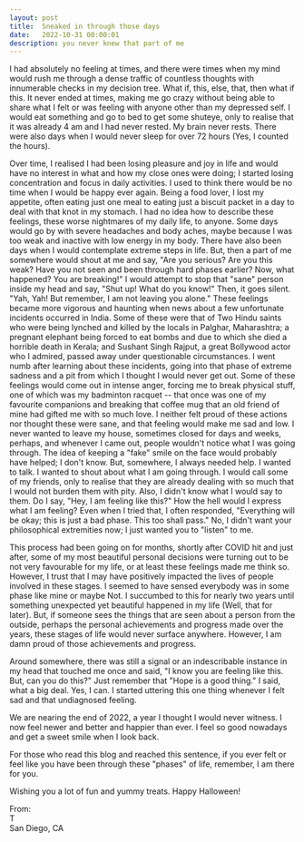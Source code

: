```yaml
---
layout: post
title:  Sneaked in through those days
date:   2022-10-31 00:00:01
description: you never knew that part of me
---
```


I had absolutely no feeling at times, and there were times when my mind would rush me through a dense traffic of countless thoughts with innumerable checks in my decision tree. What if, this, else, that, then what if this. It never ended at times, making me go crazy without being able to share what I felt or was feeling with anyone other than my depressed self.
I would eat something and go to bed to get some shuteye, only to realise that it was already 4 am and I had never rested. My brain never rests. There were also days when I would never sleep for over 72 hours (Yes, I counted the hours).

Over time, I realised I had been losing pleasure and joy in life and would have no interest in what and how my close ones were doing; I started losing concentration and focus in daily activities. I used to think there would be no time when I would be happy ever again. Being a food lover, I lost my appetite, often eating just one meal to eating just a biscuit packet in a day to deal with that knot in my stomach. I had no idea how to describe these feelings, these worse nightmares of my daily life, to anyone. Some days would go by with severe headaches and body aches, maybe because I was too weak and inactive with low energy in my body. There have also been days when I would contemplate extreme steps in life. But, then a part of me somewhere would shout at me and say, "Are you serious? Are you this weak? Have you not seen and been through hard phases earlier? Now, what happened? You are breaking!" I would attempt to stop that "sane" person inside my head and say, "Shut up! What do you know!" Then, it goes silent. "Yah, Yah! But remember, I am not leaving you alone." These feelings became more vigorous and haunting when news about a few unfortunate incidents occurred in India. Some of these were that of Two Hindu saints who were being lynched and killed by the locals in Palghar, Maharashtra; a pregnant elephant being forced to eat bombs and due to which she died a horrible death in Kerala; and Sushant Singh Rajput, a great Bollywood actor who I admired, passed away under questionable circumstances. I went numb after learning about these incidents, going into that phase of extreme sadness and a pit from which I thought I would never get out. Some of these feelings would come out in intense anger, forcing me to break physical stuff, one of which was my badminton racquet -- that once was one of my favourite companions and breaking that coffee mug that an old friend of mine had gifted me with so much love. I neither felt proud of these actions nor thought these were sane, and that feeling would make me sad and low. I never wanted to leave my house, sometimes closed for days and weeks, perhaps, and whenever I came out, people wouldn't notice what I was going through. The idea of keeping a "fake" smile on the face would probably have helped; I don't know. But, somewhere, I always needed help. I wanted to talk. I wanted to shout about what I am going through. I would call some of my friends, only to realise that they are already dealing with so much that I would not burden them with pity. Also, I didn't know what I would say to them. Do I say, "Hey, I am feeling like this?" How the hell would I express what I am feeling? Even when I tried that, I often responded, "Everything will be okay; this is just a bad phase. This too shall pass." No, I didn't want your philosophical extremities now; I just wanted you to "listen" to me. 

This process had been going on for months, shortly after COVID hit and just after, some of my most beautiful personal decisions were turning out to be not very favourable for my life, or at least these feelings made me think so. However, I trust that I may have positively impacted the lives of people involved in these stages. I seemed to have sensed everybody was in some phase like mine or maybe Not. I succumbed to this for nearly two years until something unexpected yet beautiful happened in my life (Well, that for later). But, if someone sees the things that are seen about a person from the outside, perhaps the personal achievements and progress made over the years, these stages of life would never surface anywhere. However, I am damn proud of those achievements and progress. 

Around somewhere, there was still a signal or an indescribable instance in my head that touched me once and said, "I know you are feeling like this. But, can you do this?" Just remember that "Hope is a good thing." I said, what a big deal. Yes, I can. I started uttering this one thing whenever I felt sad and that undiagnosed feeling. 

We are nearing the end of 2022, a year I thought I would never witness. I now feel newer and better and happier than ever. I feel so good nowadays and get a sweet smile when I look back. 

For those who read this blog and reached this sentence, if you ever felt or feel like you have been through these "phases" of life, remember, I am there for you. 

Wishing you a lot of fun and yummy treats. Happy Halloween!

From:
\
T
\
San Diego, CA





